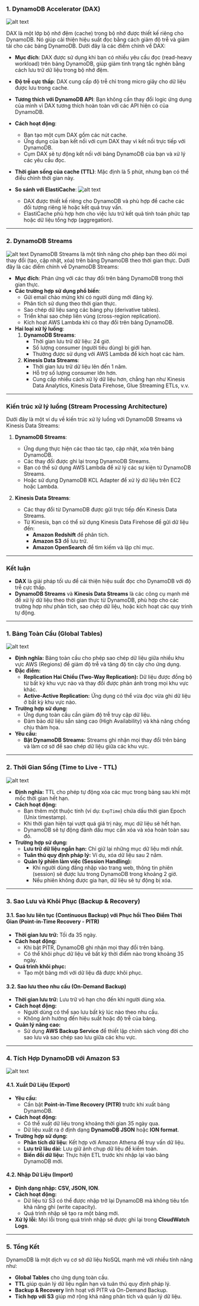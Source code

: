 ### **1. DynamoDB Accelerator (DAX)**

![alt text](image/DAX.png)

DAX là một lớp bộ nhớ đệm (cache) trong bộ nhớ được thiết kế riêng cho DynamoDB. Nó giúp cải thiện hiệu suất đọc bằng cách giảm độ trễ và giảm tải cho các bảng DynamoDB. Dưới đây là các điểm chính về DAX:

- **Mục đích**: DAX được sử dụng khi bạn có nhiều yêu cầu đọc (read-heavy workload) trên bảng DynamoDB, giúp giảm tình trạng tắc nghẽn bằng cách lưu trữ dữ liệu trong bộ nhớ đệm.
- **Độ trễ cực thấp**: DAX cung cấp độ trễ chỉ trong micro giây cho dữ liệu được lưu trong cache.
- **Tương thích với DynamoDB API**: Bạn không cần thay đổi logic ứng dụng của mình vì DAX tương thích hoàn toàn với các API hiện có của DynamoDB.
- **Cách hoạt động**:
  - Bạn tạo một cụm DAX gồm các nút cache.
  - Ứng dụng của bạn kết nối với cụm DAX thay vì kết nối trực tiếp với DynamoDB.
  - Cụm DAX sẽ tự động kết nối với bảng DynamoDB của bạn và xử lý các yêu cầu đọc.
- **Thời gian sống của cache (TTL)**: Mặc định là 5 phút, nhưng bạn có thể điều chỉnh thời gian này.
- **So sánh với ElastiCache**:
  ![alt text](image/DAX-ElastiCache.png)

  - DAX được thiết kế riêng cho DynamoDB và phù hợp để cache các đối tượng riêng lẻ hoặc kết quả truy vấn.
  - ElastiCache phù hợp hơn cho việc lưu trữ kết quả tính toán phức tạp hoặc dữ liệu tổng hợp (aggregation).

---

### **2. DynamoDB Streams**

![alt text](image/DynamoDB-Streams.png)
DynamoDB Streams là một tính năng cho phép bạn theo dõi mọi thay đổi (tạo, cập nhật, xóa) trên bảng DynamoDB theo thời gian thực. Dưới đây là các điểm chính về DynamoDB Streams:

- **Mục đích**: Phản ứng với các thay đổi trên bảng DynamoDB trong thời gian thực.
- **Các trường hợp sử dụng phổ biến**:
  - Gửi email chào mừng khi có người dùng mới đăng ký.
  - Phân tích sử dụng theo thời gian thực.
  - Sao chép dữ liệu sang các bảng phụ (derivative tables).
  - Triển khai sao chép liên vùng (cross-region replication).
  - Kích hoạt AWS Lambda khi có thay đổi trên bảng DynamoDB.
- **Hai loại xử lý luồng**:
  1. **DynamoDB Streams**:
     - Thời gian lưu trữ dữ liệu: 24 giờ.
     - Số lượng consumer (người tiêu dùng) bị giới hạn.
     - Thường được sử dụng với AWS Lambda để kích hoạt các hàm.
  2. **Kinesis Data Streams**:
     - Thời gian lưu trữ dữ liệu lên đến 1 năm.
     - Hỗ trợ số lượng consumer lớn hơn.
     - Cung cấp nhiều cách xử lý dữ liệu hơn, chẳng hạn như Kinesis Data Analytics, Kinesis Data Firehose, Glue Streaming ETLs, v.v.

---

### **Kiến trúc xử lý luồng (Stream Processing Architecture)**

Dưới đây là một ví dụ về kiến trúc xử lý luồng với DynamoDB Streams và Kinesis Data Streams:

1. **DynamoDB Streams**:

   - Ứng dụng thực hiện các thao tác tạo, cập nhật, xóa trên bảng DynamoDB.
   - Các thay đổi được ghi lại trong DynamoDB Streams.
   - Bạn có thể sử dụng AWS Lambda để xử lý các sự kiện từ DynamoDB Streams.
   - Hoặc sử dụng DynamoDB KCL Adapter để xử lý dữ liệu trên EC2 hoặc Lambda.

2. **Kinesis Data Streams**:
   - Các thay đổi từ DynamoDB được gửi trực tiếp đến Kinesis Data Streams.
   - Từ Kinesis, bạn có thể sử dụng Kinesis Data Firehose để gửi dữ liệu đến:
     - **Amazon Redshift** để phân tích.
     - **Amazon S3** để lưu trữ.
     - **Amazon OpenSearch** để tìm kiếm và lập chỉ mục.

---

### **Kết luận**

- **DAX** là giải pháp tối ưu để cải thiện hiệu suất đọc cho DynamoDB với độ trễ cực thấp.
- **DynamoDB Streams** và **Kinesis Data Streams** là các công cụ mạnh mẽ để xử lý dữ liệu theo thời gian thực từ DynamoDB, phù hợp cho các trường hợp như phân tích, sao chép dữ liệu, hoặc kích hoạt các quy trình tự động.

---

### **1. Bảng Toàn Cầu (Global Tables)**

![alt text](image/Global-Tables.png)

- **Định nghĩa:** Bảng toàn cầu cho phép sao chép dữ liệu giữa nhiều khu vực AWS (Regions) để giảm độ trễ và tăng độ tin cậy cho ứng dụng.
- **Đặc điểm:**
  - **Replication Hai Chiều (Two-Way Replication):** Dữ liệu được đồng bộ từ bất kỳ khu vực nào và thay đổi được phản ánh trong mọi khu vực khác.
  - **Active-Active Replication:** Ứng dụng có thể vừa đọc vừa ghi dữ liệu ở bất kỳ khu vực nào.
- **Trường hợp sử dụng:**
  - Ứng dụng toàn cầu cần giảm độ trễ truy cập dữ liệu.
  - Đảm bảo dữ liệu sẵn sàng cao (High Availability) và khả năng chống chịu thảm họa.
- **Yêu cầu:**
  - **Bật DynamoDB Streams:** Streams ghi nhận mọi thay đổi trên bảng và làm cơ sở để sao chép dữ liệu giữa các khu vực.

---

### **2. Thời Gian Sống (Time to Live - TTL)**

![alt text](image/TTL.png)

- **Định nghĩa:** TTL cho phép tự động xóa các mục trong bảng sau khi một mốc thời gian hết hạn.
- **Cách hoạt động:**
  - Bạn thêm một thuộc tính (ví dụ: `ExpTime`) chứa dấu thời gian Epoch (Unix timestamp).
  - Khi thời gian hiện tại vượt quá giá trị này, mục dữ liệu sẽ hết hạn.
  - DynamoDB sẽ tự động đánh dấu mục cần xóa và xóa hoàn toàn sau đó.
- **Trường hợp sử dụng:**
  - **Lưu trữ dữ liệu ngắn hạn:** Chỉ giữ lại những mục dữ liệu mới nhất.
  - **Tuân thủ quy định pháp lý:** Ví dụ, xóa dữ liệu sau 2 năm.
  - **Quản lý phiên làm việc (Session Handling):**
    - Khi người dùng đăng nhập vào trang web, thông tin phiên (session) sẽ được lưu trong DynamoDB trong khoảng 2 giờ.
    - Nếu phiên không được gia hạn, dữ liệu sẽ tự động bị xóa.

---

### **3. Sao Lưu và Khôi Phục (Backup & Recovery)**

#### **3.1. Sao lưu liên tục (Continuous Backup) với Phục hồi Theo Điểm Thời Gian (Point-in-Time Recovery - PITR)**

- **Thời gian lưu trữ:** Tối đa 35 ngày.
- **Cách hoạt động:**
  - Khi bật PITR, DynamoDB ghi nhận mọi thay đổi trên bảng.
  - Có thể khôi phục dữ liệu về bất kỳ thời điểm nào trong khoảng 35 ngày.
- **Quá trình khôi phục:**
  - Tạo một bảng mới với dữ liệu đã được khôi phục.

#### **3.2. Sao lưu theo nhu cầu (On-Demand Backup)**

- **Thời gian lưu trữ:** Lưu trữ vô hạn cho đến khi người dùng xóa.
- **Cách hoạt động:**
  - Người dùng có thể sao lưu bất kỳ lúc nào theo nhu cầu.
  - Không ảnh hưởng đến hiệu suất hoặc độ trễ của bảng.
- **Quản lý nâng cao:**
  - Sử dụng **AWS Backup Service** để thiết lập chính sách vòng đời cho sao lưu và sao chép sao lưu giữa các khu vực.

---

### **4. Tích Hợp DynamoDB với Amazon S3**

![alt text](image/DynamoDB-s3.png)

#### **4.1. Xuất Dữ Liệu (Export)**

- **Yêu cầu:**
  - Cần bật **Point-in-Time Recovery (PITR)** trước khi xuất bảng DynamoDB.
- **Cách hoạt động:**
  - Có thể xuất dữ liệu trong khoảng thời gian 35 ngày qua.
  - Dữ liệu xuất ra ở định dạng **DynamoDB JSON** hoặc **ION format**.
- **Trường hợp sử dụng:**
  - **Phân tích dữ liệu:** Kết hợp với Amazon Athena để truy vấn dữ liệu.
  - **Lưu trữ lâu dài:** Lưu giữ ảnh chụp dữ liệu để kiểm toán.
  - **Biến đổi dữ liệu:** Thực hiện ETL trước khi nhập lại vào bảng DynamoDB mới.

#### **4.2. Nhập Dữ Liệu (Import)**

- **Định dạng nhập:** **CSV, JSON, ION**.
- **Cách hoạt động:**
  - Dữ liệu từ S3 có thể được nhập trở lại DynamoDB mà không tiêu tốn khả năng ghi (write capacity).
  - Quá trình nhập sẽ tạo ra một bảng mới.
- **Xử lý lỗi:** Mọi lỗi trong quá trình nhập sẽ được ghi lại trong **CloudWatch Logs**.

---

### **5. Tổng Kết**

DynamoDB là một dịch vụ cơ sở dữ liệu NoSQL mạnh mẽ với nhiều tính năng như:

- **Global Tables** cho ứng dụng toàn cầu.
- **TTL** giúp quản lý dữ liệu ngắn hạn và tuân thủ quy định pháp lý.
- **Backup & Recovery** linh hoạt với PITR và On-Demand Backup.
- **Tích hợp với S3** giúp mở rộng khả năng phân tích và quản lý dữ liệu.
